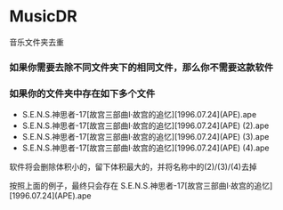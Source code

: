 # MusicDR
音乐文件夹去重

### 如果你需要去除不同文件夹下的相同文件，那么你不需要这款软件
### 如果你的文件夹中存在如下多个文件

- S.E.N.S.神思者-17[故宫三部曲Ⅰ·故宫的追忆]\[1996.07.24\](APE).ape
- S.E.N.S.神思者-17[故宫三部曲Ⅰ·故宫的追忆]\[1996.07.24\](APE) (2).ape
- S.E.N.S.神思者-17[故宫三部曲Ⅰ·故宫的追忆]\[1996.07.24\](APE) (3).ape
- S.E.N.S.神思者-17[故宫三部曲Ⅰ·故宫的追忆]\[1996.07.24\](APE) (4).ape

软件将会删除体积小的，留下体积最大的，并将名称中的(2)/(3)/(4)去掉

按照上面的例子，最终只会存在
S.E.N.S.神思者-17[故宫三部曲Ⅰ·故宫的追忆]\[1996.07.24\](APE).ape

